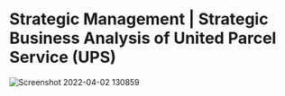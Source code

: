 # Strategic Management | Strategic Business Analysis of United Parcel Service (UPS)
![Screenshot 2022-04-02 130859](https://user-images.githubusercontent.com/52173060/161393666-619f0524-9c78-4a6f-badb-fc0e98dd20d5.png)
